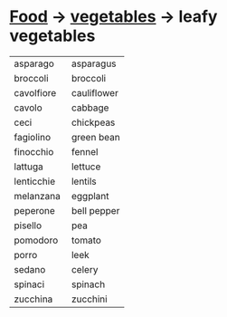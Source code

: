 # [Food](food.html) -> [vegetables](food-vegetables.html) -> leafy vegetables 

<table>
<tr>
<td width="50%">asparago</td>
<td>asparagus</td>
</tr>
<tr>
<td width="50%">broccoli</td>
<td>broccoli</td>
</tr>
<tr>
<td width="50%">cavolfiore</td>
<td>cauliflower</td>
</tr>
<tr>
<td width="50%">cavolo</td>
<td>cabbage</td>
</tr>
<tr>
<td width="50%">ceci</td>
<td>chickpeas</td>
</tr>
<tr>
<td width="50%">fagiolino</td>
<td>green bean</td>
</tr>
<tr>
<td width="50%">finocchio</td>
<td>fennel</td>
</tr>
<tr>
<td width="50%">lattuga</td>
<td>lettuce</td>
</tr>
<tr>
<td width="50%">lenticchie</td>
<td>lentils</td>
</tr>
<tr>
<td width="50%">melanzana</td>
<td>eggplant</td>
</tr>
<tr>
<td width="50%">peperone</td>
<td>bell pepper</td>
</tr>
<tr>
<td width="50%">pisello</td>
<td>pea</td>
</tr>
<tr>
<td width="50%">pomodoro</td>
<td>tomato</td>
</tr>
<tr>
<td width="50%">porro</td>
<td>leek</td>
</tr>
<tr>
<td width="50%">sedano</td>
<td>celery</td>
</tr>
<tr>
<td width="50%">spinaci</td>
<td>spinach</td>
</tr>
<tr>
<td width="50%">zucchina</td>
<td>zucchini</td>
</tr>
</table>

